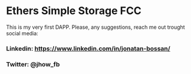 # Ethers Simple Storage FCC

This is my very first DAPP. Please, any suggestions, reach me out trought social media:

### Linkedin: https://www.linkedin.com/in/jonatan-bossan/

### Twitter: @jhow_fb
